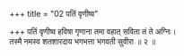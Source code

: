 +++
title = "02 पतिं वृणीष्व"

+++
पतिं वृणीष्व हविषा गृणाना तमा वहात् सविता तं ते अग्निः।  
तस्मै नमस्व शतशारदाय भगभत्ता भगवती सुवीरा ॥ २ ॥
